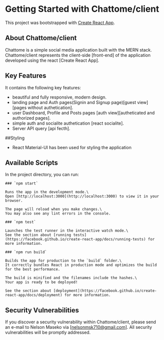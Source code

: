 # Getting Started with Chattome/client

This project was bootstrapped with [Create React App](https://github.com/facebook/create-react-app).

## About Chattome/client

Chattome is a simple social media application built with the MERN stack. Chattome/client represents the client-side [front-end] of the application developed using the react [Create React App].
 
## Key Features

 It contains the following key features:
 
- beautiful and fully responsive, modern design.
- landing page and Auth pages(Signin and Signup page)[guest view] [pages without authetication].
- user Dashboard, Profile and Posts pages [auth view][autheticated and authorized pages].
- simple auth and socialite authetication [react socialite].
- Server API query [api fecth].
 
 
##Styling

- React Material-UI has been used for styling the application


## Available Scripts

In the project directory, you can run:

	### `npm start`

	Runs the app in the development mode.\
	Open [http://localhost:3000](http://localhost:3000) to view it in your browser.

	The page will reload when you make changes.\
	You may also see any lint errors in the console.

	### `npm test`

	Launches the test runner in the interactive watch mode.\
	See the section about [running tests](https://facebook.github.io/create-react-app/docs/running-tests) for more information.

	### `npm run build`

	Builds the app for production to the `build` folder.\
	It correctly bundles React in production mode and optimizes the build for the best performance.

	The build is minified and the filenames include the hashes.\
	Your app is ready to be deployed!

	See the section about [deployment](https://facebook.github.io/create-react-app/docs/deployment) for more information.


## Security Vulnerabilities

If you discover a security vulnerability within Chattome/client, please send an e-mail to Nelson Maseko via [nelsonmsk710@gmail.com]. All security vulnerabilities will be promptly addressed.


